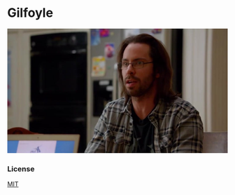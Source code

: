 # Gilfoyle

<p align="center">
  <a href="https://www.youtube.com/watch?v=T_D3d1RWBrI" title="What the Fuck Gilfoyle Does - Click to Watch!"><img src="https://github.com/mridul-arora/Gilfoyle/blob/master/pics/2.jpg" alt="What the Fuck Gilfoyle Does - Click to Watch!"></a>
</p>

### License
[MIT](https://github.com/mridul-arora/Gilfoyle/blob/master/LICENSE)
